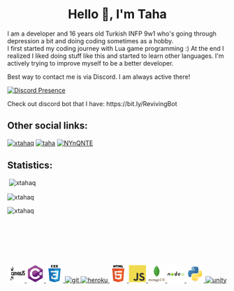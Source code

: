 <h1 align="center">Hello 👋, I'm Taha</h1>
<p>I am a developer and 16 years old Turkish INFP 9w1 who's going through depression a bit and doing coding sometimes as a hobby.<br>
I first started my coding journey with Lua game programming :) At the end I realized I liked doing stuff like this and started to learn other languages. I'm actively trying to improve myself to be a better developer.<br></p>

<p>Best way to contact me is via Discord. I am always active there!</p>
 
[![Discord Presence](https://lanyard-profile-readme.vercel.app/api/316278961904549890)](https://discord.com/users/316278961904549890)

<p>Check out discord bot that I have: https://bit.ly/RevivingBot</p>
<!--<p align="left"> <img src="https://komarev.com/ghpvc/?username=xtahaq&label=Profile%20views&color=ae00ff&style=flat" alt="xtahaq" /> </p>-->

<h2 align="left">Other social links:</h2>
<p align="left">
<a href="https://twitter.com/xtahaq" target="blank"><img align="center" src="https://raw.githubusercontent.com/rahuldkjain/github-profile-readme-generator/master/src/images/icons/Social/twitter.svg" alt="xtahaq" height="30" width="40" /></a>
<a href="https://www.youtube.com/channel/UCaS4a4U-hKADS1qolWG4E4g" target="blank"><img align="center" src="https://raw.githubusercontent.com/rahuldkjain/github-profile-readme-generator/master/src/images/icons/Social/youtube.svg" alt="taha" height="30" width="40" /></a>
<a href="https://discord.gg/NYnQNTE" target="blank"><img align="center" src="https://raw.githubusercontent.com/rahuldkjain/github-profile-readme-generator/master/src/images/icons/Social/discord.svg" alt="NYnQNTE" height="30" width="40" /></a>
</p>

<h2 align="left">Statistics:</h2>

<p>&nbsp;<img align="center" src="https://github-readme-stats.vercel.app/api?username=xtahaq&show_icons=true&theme=dark&locale=en&count_private=true&hide=prs,issues,contribs,)" alt="xtahaq" /></p>

<p><img align="center" src="https://github-readme-streak-stats.herokuapp.com/?user=xtahaq&theme=dark&" alt="xtahaq" /></p>

<p><img align="left" src="https://github-readme-stats.vercel.app/api/top-langs?username=xtahaq&show_icons=true&theme=dark&locale=en&layout=compact" alt="xtahaq" /></p><br><br><br><br><br><br><br>

<p align="left"> <a href="https://canvasjs.com" target="_blank" rel="noreferrer"> <img src="https://raw.githubusercontent.com/Hardik0307/Hardik0307/master/assets/canvasjs-charts.svg" alt="canvasjs" width="40" height="40"/> </a> <a href="https://www.w3schools.com/cs/" target="_blank" rel="noreferrer"> <img src="https://raw.githubusercontent.com/devicons/devicon/master/icons/csharp/csharp-original.svg" alt="csharp" width="40" height="40"/> </a> <a href="https://www.w3schools.com/css/" target="_blank" rel="noreferrer"> <img src="https://raw.githubusercontent.com/devicons/devicon/master/icons/css3/css3-original-wordmark.svg" alt="css3" width="40" height="40"/> </a> <a href="https://git-scm.com/" target="_blank" rel="noreferrer"> <img src="https://www.vectorlogo.zone/logos/git-scm/git-scm-icon.svg" alt="git" width="40" height="40"/> </a> <a href="https://heroku.com" target="_blank" rel="noreferrer"> <img src="https://www.vectorlogo.zone/logos/heroku/heroku-icon.svg" alt="heroku" width="40" height="40"/> </a> <a href="https://www.w3.org/html/" target="_blank" rel="noreferrer"> <img src="https://raw.githubusercontent.com/devicons/devicon/master/icons/html5/html5-original-wordmark.svg" alt="html5" width="40" height="40"/> </a> <a href="https://developer.mozilla.org/en-US/docs/Web/JavaScript" target="_blank" rel="noreferrer"> <img src="https://raw.githubusercontent.com/devicons/devicon/master/icons/javascript/javascript-original.svg" alt="javascript" width="40" height="40"/> </a> <a href="https://www.mongodb.com/" target="_blank" rel="noreferrer"> <img src="https://raw.githubusercontent.com/devicons/devicon/master/icons/mongodb/mongodb-original-wordmark.svg" alt="mongodb" width="40" height="40"/> </a> <a href="https://nodejs.org" target="_blank" rel="noreferrer"> <img src="https://raw.githubusercontent.com/devicons/devicon/master/icons/nodejs/nodejs-original-wordmark.svg" alt="nodejs" width="40" height="40"/> </a> <a href="https://www.python.org" target="_blank" rel="noreferrer"> <img src="https://raw.githubusercontent.com/devicons/devicon/master/icons/python/python-original.svg" alt="python" width="40" height="40"/> </a> <a href="https://unity.com/" target="_blank" rel="noreferrer"> <img src="https://www.vectorlogo.zone/logos/unity3d/unity3d-icon.svg" alt="unity" width="40" height="40"/> </a> </p>
